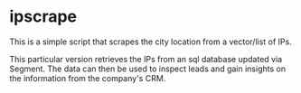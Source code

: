 # ipscrape

This is a simple script that scrapes the city location from a vector/list of IPs.

This particular version retrieves the IPs from an sql database updated via Segment. The data can then be used to inspect leads and gain insights on the information from the company's CRM.
